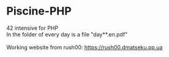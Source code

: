 # Piscine-PHP #
42 intensive for PHP<br/>
In the folder of every day is a file "day**.en.pdf"<br/><br/>
Working website from rush00: https://rush00.dmatseku.pp.ua
